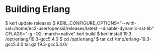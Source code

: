 # Building Erlang

$ kerl update releases
$ KERL_CONFIGURE_OPTIONS="--with-ssl=/home/ec2-user/openssl/releases/latest --disable-dynamic-ssl-lib" CFLAGS="-g -O2 -march=native" kerl build <version> <version>
$ kerl install 19.3 /opt/erlang/19.3-gcc5.4.0
$ cd /opt/erlang/
$ tar czf /tmp/erlang-19.3-gcc5.4.0.tar.gz 19.3-gcc5.4.0/
